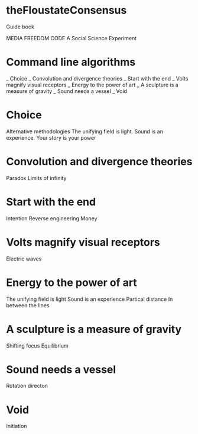# theFloustateConsensus
Guide book

MEDIA FREEDOM CODE
A Social Science Experiment

# Command line algorithms

_ Choice
_ Convolution and divergence theories
_ Start with the end
_ Volts magnify visual receptors
_ Energy to the power of art
_ A sculpture is a measure of gravity
_ Sound needs a vessel
_ Void

# Choice

Alternative methodologies
  The unifying field is light. Sound is an experience. Your story is your power

# Convolution and divergence theories

Paradox
Limits of infinity

# Start with the end

Intention
Reverse engineering
Money

# Volts magnify visual receptors

Electric waves

# Energy to the power of art

The unifying field is light
Sound is an experience
Partical distance
In between the lines

# A sculpture is a measure of gravity

Shifting focus
Equilibrium

# Sound needs a vessel

Rotation directon

# Void

Initiation
